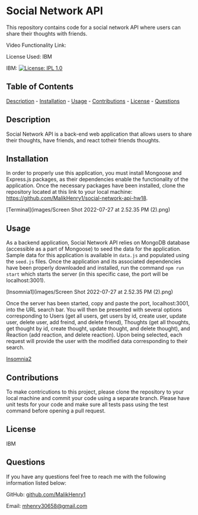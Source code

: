 # Social Network API
This repository contains code for a social network API where users can share their thoughts with friends.
 
Video Functionality Link: 

 License Used: IBM

  IBM: [![License: IPL 1.0](https://img.shields.io/badge/License-IPL_1.0-blue.svg)](https://opensource.org/licenses/IPL-1.0)


  ## Table of Contents
  [Description](#description)
    - [Installation](#installation)
    - [Usage](#usage)
    - [Contributions](#contributions)
    - [License](#license)
    - [Questions](#questions)

  ## Description 
  
  Social Network API is a back-end web application that allows users to share their thoughts, have friends, and react totheir friends thoughts. 
    
  ## Installation 
  
  In order to properly use this application, you must install Mongoose and Express.js packages, as their dependencies enable the functionality of the application. Once the necessary packages have been installed, clone the repository located at this link to your local machine: https://github.com/MalikHenry1/social-network-api-hw18. 

  [Terminal](images/Screen Shot 2022-07-27 at 2.52.35 PM (2).png)

  ## Usage 
  
  As a backend application, Social Network API relies on MongoDB database (accessible as a part of Mongoose) to seed the data for the application. Sample data for this application is available in `data.js` and populated using the `seed.js` files. Once the application and its associated dependencies have been properly downloaded and installed, run the command `npm run start` which starts the server (in this specific case, the port will be localhost:3001). 
  
  [Insomnia1](images/Screen Shot 2022-07-27 at 2.52.35 PM (2).png)

  Once the server has been started, copy and paste the port, localhost:3001, into the URL search bar. You will then be presented with several options corresponding to Users (get all users, get users by id, create user, update user, delete user, add freind, and delete friend), Thoughts (get all thoughts, get thought by id, create thought, update thought,  and delete thought), and Reaction (add reaction, and delete reaction). Upon being selected, each request will provide the user with the modified data corresponding to their search. 

 [Insomnia2](images/Screen%20Shot%202022-07-27%20at%202.52.35%20PM%20(2).png)

  ## Contributions 
  
  To make contricutions to this project, please clone the repository to your local machine and commit your code using a separate branch. Please have unit tests for your code and make sure all tests pass using the test command before opening a pull request.

  ## License 
  
  IBM

  ## Questions
  If you have any questions feel free to reach me with the following information listed below:

  GitHub: [github.com/MalikHenry1](mailto:github.com/MalikHenry1)
  
  Email: mhenry30658@gmail.com
    